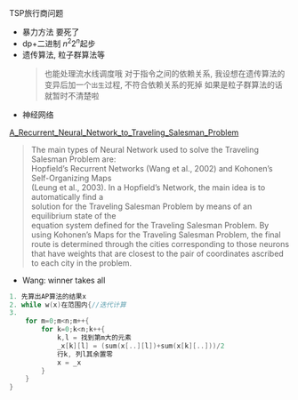 TSP旅行商问题

- 暴力方法 要死了
- dp+二进制 $n^2 2^n$起步
- 遗传算法, 粒子群算法等
  >也能处理流水线调度哦
  >对于指令之间的依赖关系, 我设想在遗传算法的变异后加一个`出生`过程, 不符合依赖关系的死掉
  >如果是粒子群算法的话就暂时不清楚啦
- 神经网络

[A_Recurrent_Neural_Network_to_Traveling_Salesman_Problem](http://www.exatas.ufpr.br/portal/docs_degraf/paulo/A_Recurrent_Neural_Network_to_Traveling_Salesman_Problem.pdf)

>The  main  types  of  Neural  Network  used  to  solve  the  Traveling  Salesman  Problem  are:  
Hopfield’s  Recurrent  Networks  (Wang  et  al.,  2002)  and  Kohonen’s  Self-Organizing  Maps  
(Leung  et  al.,  2003).  In  a  Hopfield’s  Network,  the  main  idea  is  to  automatically  find  a  
solution  for  the  Traveling  Salesman  Problem  by  means  of  an  equilibrium  state  of  the  
equation system defined for the Traveling Salesman Problem. By using Kohonen’s Maps for 
the Traveling Salesman Problem, the final route is determined through the cities 
corresponding to those neurons that have weights that are closest to the pair of coordinates 
ascribed to each city in the problem.  

- Wang: winner takes all

```c
1. 先算出AP算法的结果x
2. while w(x)在范围内{//迭代计算
3. 
    for m=0;m<n;m++{
        for k=0;k<n;k++{
            k,l = 找到第m大的元素            
            _x[k][l] = (sum(x[..][l])+sum(x[k][..]))/2
            行k, 列l其余置零
            x = _x
        }
    }
}
```